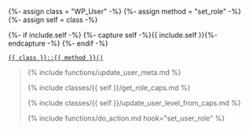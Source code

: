 {%- assign class = "WP_User" -%}
{%- assign method = "set_role" -%}
{%- assign self = class -%}

{%- if include.self -%}
  {%- capture self -%}{{ include.self }}{%- endcapture -%}
{%- endif -%}

<p><code><a href="https://developer.wordpress.org/reference/classes/{{ class | downcase }}/{{ method | downcase }}/">{{ class }}::{{ method }}()</a></code></p>

<blockquote>

{% include functions/update_user_meta.md %}

{% include classes/{{ self }}/get_role_caps.md %}

{% include classes/{{ self }}/update_user_level_from_caps.md %}

{% include functions/do_action.md hook="set_user_role" %}

</blockquote>
